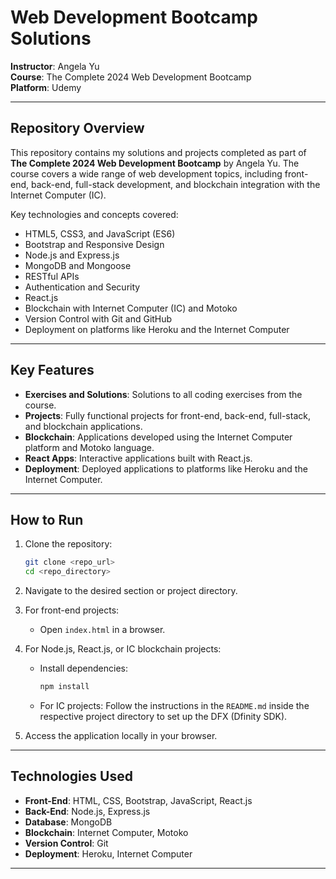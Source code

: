 # Web Development Bootcamp Solutions

**Instructor**: Angela Yu  
**Course**: The Complete 2024 Web Development Bootcamp  
**Platform**: Udemy  

---

## Repository Overview

This repository contains my solutions and projects completed as part of **The Complete 2024 Web Development Bootcamp** by Angela Yu. The course covers a wide range of web development topics, including front-end, back-end, full-stack development, and blockchain integration with the Internet Computer (IC).

Key technologies and concepts covered:
- HTML5, CSS3, and JavaScript (ES6)
- Bootstrap and Responsive Design
- Node.js and Express.js
- MongoDB and Mongoose
- RESTful APIs
- Authentication and Security
- React.js
- Blockchain with Internet Computer (IC) and Motoko
- Version Control with Git and GitHub
- Deployment on platforms like Heroku and the Internet Computer

---

## Key Features

- **Exercises and Solutions**: Solutions to all coding exercises from the course.
- **Projects**: Fully functional projects for front-end, back-end, full-stack, and blockchain applications.
- **Blockchain**: Applications developed using the Internet Computer platform and Motoko language.
- **React Apps**: Interactive applications built with React.js.
- **Deployment**: Deployed applications to platforms like Heroku and the Internet Computer.

---

## How to Run

1. Clone the repository:
   ```bash
   git clone <repo_url>
   cd <repo_directory>
   ```

2. Navigate to the desired section or project directory.

3. For front-end projects:
   - Open `index.html` in a browser.

4. For Node.js, React.js, or IC blockchain projects:
   - Install dependencies:
     ```bash
     npm install
     ```
   - For IC projects:
     Follow the instructions in the `README.md` inside the respective project directory to set up the DFX (Dfinity SDK).

5. Access the application locally in your browser.

---

## Technologies Used

- **Front-End**: HTML, CSS, Bootstrap, JavaScript, React.js
- **Back-End**: Node.js, Express.js
- **Database**: MongoDB
- **Blockchain**: Internet Computer, Motoko
- **Version Control**: Git
- **Deployment**: Heroku, Internet Computer

---
